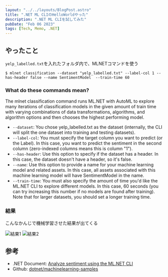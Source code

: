 ```yaml
---
layout: "../../layouts/BlogPost.astro"
title: ".NET ML CLIのHelloWorldやった"
description: ".NET ML CLIを試してみた"
pubDate: "Feb 06 2023"
tags: [Tech, Memo, .NET]
---
```


## やったこと

`yelp_labelled.txt`を入れたフォルダ内で、MLNETコマンドを使う

``` shell
$ mlnet classification --dataset "yelp_labelled.txt" --label-col 1 --has-header false --name SentimentModel  --train-time 60
```

### What do these commands mean?

The mlnet classification command runs ML.NET with AutoML to explore many iterations of classification models in the given amount of train time with varying combinations of data transformations, algorithms, and algorithm options and then chooses the highest performing model.

- `--dataset`: You chose yelp_labelled.txt as the dataset (internally, the CLI will split the one dataset into training and testing datasets).
- `--label-col`: You must specify the target column you want to predict (or the Label). In this case, you want to predict the sentiment in the second column (zero-indexed columns means this is column "1").
- `--has-header`: Use this option to specify if the dataset has a header. In this case, the dataset doesn't have a header, so it's false.
- `--name`: Use this option to provide a name for your machine learning model and related assets. In this case, all assets associated with this machine learning model will have SentimentModel in the name.
- `--train-time`: You must also specify the amount of time you'd like the ML.NET CLI to explore different models. In this case, 60 seconds (you can try increasing this number if no models are found after training). Note that for larger datasets, you should set a longer training time.

### 結果

こんなかんじで機械学習させた結果が出てくる

![結果1](/assets/ML1.png)
![結果2](/assets/ML2.png)

## 参考

- .NET Document: [Analyze sentiment using the ML.NET CLI](https://learn.microsoft.com/en-us/dotnet/machine-learning/tutorials/sentiment-analysis-cli?WT.mc_id=dotnet-35129-website)
- Github: [dotnet/machinelearning-samples](https://github.com/dotnet/machinelearning-samples)